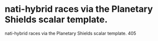 # nati-hybrid races via the Planetary Shields scalar template.

nati-hybrid races via the Planetary Shields scalar template.
405